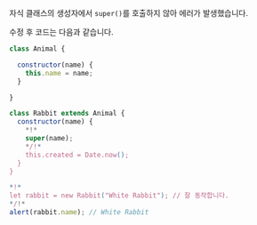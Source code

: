자식 클래스의 생성자에서 `super()`를 호출하지 않아 에러가 발생했습니다.

수정 후 코드는 다음과 같습니다.

```js run
class Animal {

  constructor(name) {
    this.name = name;
  }

}

class Rabbit extends Animal {
  constructor(name) {  
    *!*
    super(name);
    */!*
    this.created = Date.now();
  }
}

*!*
let rabbit = new Rabbit("White Rabbit"); // 잘 동작합니다.
*/!*
alert(rabbit.name); // White Rabbit
```
